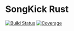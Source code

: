 # SongKick Rust


[![Build Status](https://travis-ci.org/maggiolo00/songkick-api.svg?branch=master)](https://travis-ci.org/maggiolo00/songkick-api)
[![Coverage](https://codecov.io/gh/maggiolo00/songkick-api/branch/master/graph/badge.svg)](https://codecov.io/gh/maggiolo00/songkick-api)
